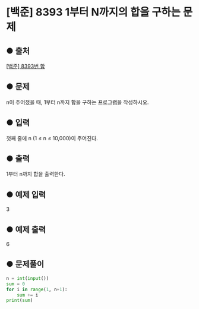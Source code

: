 # [백준] 8393 1부터 N까지의 합을 구하는 문제

## ● 출처
[[백준] 8393번 합](https://www.acmicpc.net/problem/8393)  

## ● 문제
n이 주어졌을 때, 1부터 n까지 합을 구하는 프로그램을 작성하시오.

## ● 입력
첫째 줄에 n (1 ≤ n ≤ 10,000)이 주어진다.

## ● 출력
1부터 n까지 합을 출력한다.
    
## ● 예제 입력
3

## ● 예제 출력
6 

## ● 문제풀이
```python
n = int(input())
sum = 0
for i in range(1, n+1):
    sum += i
print(sum)
```
